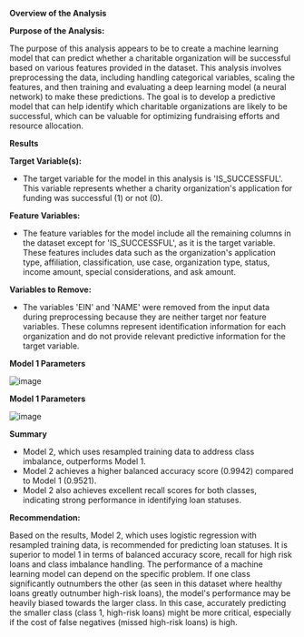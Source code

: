 **Overview of the Analysis**

**Purpose of the Analysis:**

The purpose of this analysis appears to be to create a machine learning model that can predict whether a charitable organization will be successful based on various features provided in the dataset. This analysis involves preprocessing the data, including handling categorical variables, scaling the features, and then training and evaluating a deep learning model (a neural network) to make these predictions. The goal is to develop a predictive model that can help identify which charitable organizations are likely to be successful, which can be valuable for optimizing fundraising efforts and resource allocation.

**Results**

**Target Variable(s):**

- The target variable for the model in this analysis is 'IS_SUCCESSFUL'. This variable represents whether a charity organization's application for funding was successful (1) or not (0).

**Feature Variables:**

- The feature variables for the model include all the remaining columns in the dataset except for 'IS_SUCCESSFUL', as it is the target variable. These features includes data such as the organization's application type, affiliation, classification, use case, organization type, status, income amount, special considerations, and ask amount.

**Variables to Remove:**

- The variables 'EIN' and 'NAME' were removed from the input data during preprocessing because they are neither target nor feature variables. These columns represent identification information for each organization and do not provide relevant predictive information for the target variable.

**Model 1 Parameters**

![image](https://github.com/rkb81/deep-learning-challenge/blob/main/model1_parameters.png)

**Model 1 Parameters**

![image](https://github.com/rkb81/deep-learning-challenge/blob/main/model1_evaluation.png)


**Summary**

- Model 2, which uses resampled training data to address class imbalance, outperforms Model 1.
- Model 2 achieves a higher balanced accuracy score (0.9942) compared to Model 1 (0.9521).
- Model 2 also achieves excellent recall scores for both classes, indicating strong performance in identifying loan statuses.

**Recommendation:**

Based on the results, Model 2, which uses logistic regression with resampled training data, is recommended for predicting loan statuses. It is superior to model 1 in terms of balanced accuracy score, recall for high risk loans and class imbalance handling. The performance of a machine learning model can depend on the specific problem. If one class significantly outnumbers the other (as seen in this dataset where healthy loans greatly outnumber high-risk loans), the model's performance may be heavily biased towards the larger class. In this case, accurately predicting the smaller class (class 1, high-risk loans) might be more critical, especially if the cost of false negatives (missed high-risk loans) is high. 
